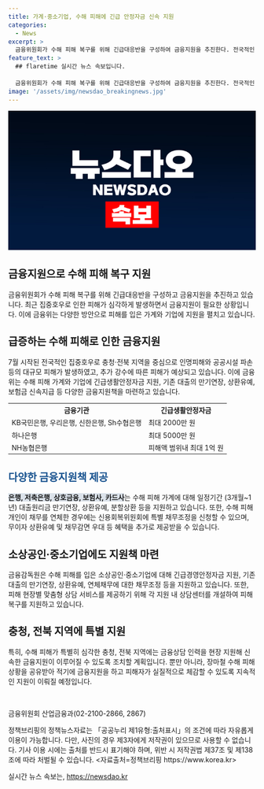 ```yaml
---
title: 가계·중소기업, 수해 피해에 긴급 안정자금 신속 지원
categories:
  - News
excerpt: >
  금융위원회가 수해 피해 복구를 위해 긴급대응반을 구성하여 금융지원을 추진한다. 전국적인 집중호우로 대규모 피해가 발생하며, 금융지원으로 가계에 긴급생활안정자금, 대출 지원 등을 제공한다. 은행들은 최대 2000만 원부터 최대 1억 원까지 긴급생활안정자금을 지원하며, 특별 채무조정, 보험료 납입유예, 신용카드 결제대금 유예 등 혜택도 제공된다. 또한 소상공인·중소기업에도 긴급경영안정자금과 같은 지원이 이뤄지며, 지역별 맞춤상담 서비스를 제공한다. 해당 내용은 금융감독원과 협력하여 지속적인 금융지원이 이뤄질 예정이다.
feature_text: >
  ## flaretime 실시간 뉴스 속보입니다.

  금융위원회가 수해 피해 복구를 위해 긴급대응반을 구성하여 금융지원을 추진한다. 전국적인 집중호우로 대규모 피해가 발생하며, 금융지원으로 가계에 긴급생활안정자금, 대출 지원 등을 제공한다. 은행들은 최대 2000만 원부터 최대 1억 원까지 긴급생활안정자금을 지원하며, 특별 채무조정, 보험료 납입유예, 신용카드 결제대금 유예 등 혜택도 제공된다. 또한 소상공인·중소기업에도 긴급경영안정자금과 같은 지원이 이뤄지며, 지역별 맞춤상담 서비스를 제공한다. 해당 내용은 금융감독원과 협력하여 지속적인 금융지원이 이뤄질 예정이다.
image: '/assets/img/newsdao_breakingnews.jpg'
---
```


<p><img src="/assets/img/newsdao_breakingnews.jpg" alt="flaretime 속보" /></p>

<h2>금융지원으로 수해 피해 복구 지원</h2>

<p data-ke-size="size16">금융위원회가 수해 피해 복구를 위해 긴급대응반을 구성하고 금융지원을 추진하고 있습니다. 최근 집중호우로 인한 피해가 심각하게 발생하면서 금융지원이 필요한 상황입니다. 이에 금융위는 다양한 방안으로 피해를 입은 가계와 기업에 지원을 펼치고 있습니다.</p>

<h2>급증하는 수해 피해로 인한 금융지원</h2>

<p>7월 시작된 전국적인 집중호우로 충청·전북 지역을 중심으로 인명피해와 공공시설 파손 등의 대규모 피해가 발생하였고, 추가 강수에 따른 피해가 예상되고 있습니다. 이에 금융위는 수해 피해 가계와 기업에 긴급생활안정자금 지원, 기존 대출의 만기연장, 상환유예, 보험금 신속지급 등 다양한 금융지원책을 마련하고 있습니다.</p>

<table>
    <tr>
        <th>금융기관</th>
        <th>긴급생활안정자금</th>
    </tr>
    <tr>
        <td>KB국민은행, 우리은행, 신한은행, Sh수협은행</td>
        <td>최대 2000만 원</td>
    </tr>
    <tr>
        <td>하나은행</td>
        <td>최대 5000만 원</td>
    </tr>
    <tr>
        <td>NH농협은행</td>
        <td>피해액 범위내 최대 1억 원</td>
    </tr>
</table>

<h2><b><span style="color: #1a5490;">다양한 금융지원책 제공</span></b></h2>

<p><b><span style="background-color: #21538527;">은행, 저축은행, 상호금융, 보험사, 카드사</span></b>는 수해 피해 가계에 대해 일정기간 (3개월~1년) 대출원리금 만기연장, 상환유예, 분할상환 등을 지원하고 있습니다. 또한, 수해 피해 개인이 채무를 연체한 경우에는 신용회복위원회에 특별 채무조정을 신청할 수 있으며, 무이자 상환유예 및 채무감면 우대 등 혜택을 추가로 제공받을 수 있습니다.</p>

<h2>소상공인·중소기업에도 지원책 마련</h2>

<p>금융감독원은 수해 피해를 입은 소상공인·중소기업에 대해 긴급경영안정자금 지원, 기존 대출의 만기연장, 상환유예, 연체채무에 대한 채무조정 등을 지원하고 있습니다. 또한, 피해 현장별 맞춤형 상담 서비스를 제공하기 위해 각 지원 내 상담센터를 개설하여 피해 복구를 지원하고 있습니다.</p>

<h2>충청, 전북 지역에 특별 지원</h2>

<p>특히, 수해 피해가 특별히 심각한 충청, 전북 지역에는 금융상담 인력을 현장 지원해 신속한 금융지원이 이루어질 수 있도록 조치할 계획입니다. 뿐만 아니라, 장마철 수해 피해 상황을 공유받아 적기에 금융지원을 하고 피해자가 실질적으로 체감할 수 있도록 지속적인 지원이 이뤄질 예정입니다.</p>

<p data-ke-size="size16">&nbsp;</p>

<p>금융위원회 산업금융과(02-2100-2866, 2867)</p>

<p>정책브리핑의 정책뉴스자료는 「공공누리 제1유형:출처표시」의 조건에 따라 자유롭게 이용이 가능합니다. 다만, 사진의 경우 제3자에게 저작권이 있으므로 사용할 수 없습니다. 기사 이용 시에는 출처를 반드시 표기해야 하며, 위반 시 저작권법 제37조 및 제138조에 따라 처벌될 수 있습니다. <자료출처=정책브리핑 https://www.korea.kr></p>
실시간 뉴스 속보는, <a href="https://newsdao.kr" rel="dofollow">https://newsdao.kr</a>


